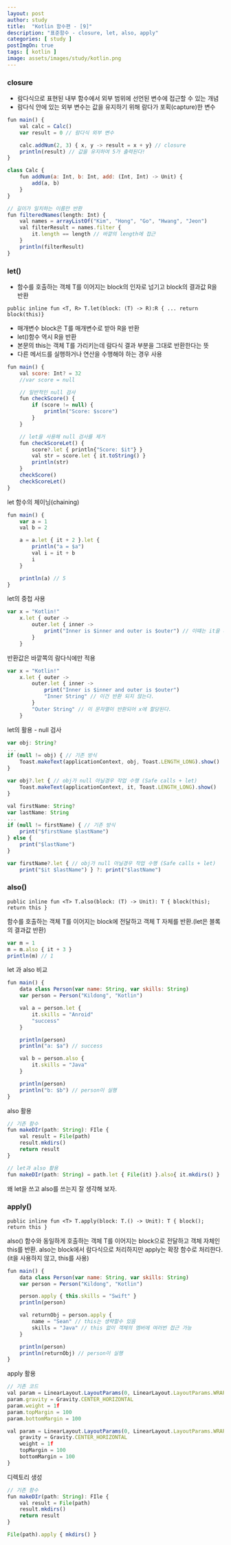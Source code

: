 ```yaml
---
layout: post
author: study
title:  "Kotlin 함수편 - [9]"
description: "표준함수 - closure, let, also, apply"
categories: [ study ]
postImgOn: true
tags: [ kotlin ]
image: assets/images/study/kotlin.png
---
```

 

### closure
- 람다식으로 표현된 내부 함수에서 외부 범위에 선언된 변수에 접근할 수 있는 개념
- 람다식 안에 있는 외부 변수는 값을 유지하기 위해 람다가 포획(capture)한 변수

```javascript
fun main() {
    val calc = Calc()
    var result = 0 // 람다식 외부 변수

    calc.addNum(2, 3) { x, y -> result = x + y} // closure
    println(result) // 값을 유지하여 5가 출력된다!
}

class Calc {
    fun addNum(a: Int, b: Int, add: (Int, Int) -> Unit) {
        add(a, b)
    }
}
```

```javascript
// 길이가 일치하는 이름만 반환
fun filteredNames(length: Int) {
    val names = arrayListOf("Kim", "Hong", "Go", "Hwang", "Jeon")
    val filterResult = names.filter {
        it.length == length // 바깥의 length에 접근
    }
    println(filterResult)
}
```

### let()
- 함수를 호출하는 객체 T를 이어지는 block의 인자로 넘기고 block의 결과값 R을 반환

`public inline fun <T, R> T.let(block: (T) -> R):R { ... return block(this)}`

- 매개변수 block은 T를 매개변수로 받아 R을 반환
- let()함수 역시 R을 반환
- 본문의 this는 객체 T를 가리키는데 람다식 결과 부분을 그대로 반환한다는 뜻
- 다른 메서드를 실행하거나 연산을 수행해야 하는 경우 사용

```javascript
fun main() {
    val score: Int? = 32
    //var score = null

    // 일반적인 null 검사
    fun checkScore() {
        if (score != null) {
            println("Score: $score")
        }
    }

    // let을 사용해 null 검사를 제거
    fun checkScoreLet() {
        score?.let { println{"Score: $it"} }
        val str = score.let { it.toString() }
        println(str)
    }
    checkScore()
    checkScoreLet()
}
```
let 함수의 체이닝(chaining)

```javascript
fun main() {
    var a = 1
    val b = 2

    a = a.let { it + 2 }.let {
        println("a = $a")
        val i = it + b
        i
    }

    println(a) // 5
}
```

let의 중첩 사용
```javascript
var x = "Kotlin!"
    x.let { outer ->
        outer.let { inner ->
            print("Inner is $inner and outer is $outer") // 이떄는 it을 사용하지 않고 명시적 이름을 사용한다.
        }
    }
```

반환값은 바깥쪽의 람다식에만 적용
```javascript
var x = "Kotlin!"
    x.let { outer ->
        outer.let { inner ->
            print("Inner is $inner and outer is $outer")
            "Inner String" // 이건 반환 되지 않는다.
        }
        "Outer String" // 이 문자열이 반환되어 x에 할당된다.
    }
```

let의 활용 - null 검사
```javascript
var obj: String?
...
if (null != obj) { // 기존 방식
    Toast.makeText(applicationContext, obj, Toast.LENGTH_LONG).show()
}
```
```javascript
var obj?.let { // obj가 null 아닐경우 작업 수행 (Safe calls + let)
    Toast.makeText(applicationContext, it, Toast.LENGTH_LONG).show()
}
```

```javascript
val firstName: String?
var lastName: String
...
if (null != firstName) { // 기존 방식
    print("$firstName $lastName")
} else {
    print("$lastName")
}
```

```javascript
var firstName?.let { // obj가 null 아닐경우 작업 수행 (Safe calls + let)
    print("$it $lastName") } ?: print("$lastName")
```

### also()

`public inline fun <T> T.also(block: (T) -> Unit): T { block(this); return this }` 

함수를 호출하는 객체 T를 이어지는 block에 전달하고 객체 T 자체를 반환.(let은 블록의 결과값 반환)

```javascript
var m = 1
m = m.also { it + 3 }
println(m) // 1
```

let 과 also 비교

```javascript
fun main() {
    data class Person(var name: String, var skills: String)
    var person = Person("Kildong", "Kotlin")

    val a = person.let {
        it.skills = "Anroid"
        "success"
    }

    println(person)
    println("a: $a") // success

    val b = person.also {
        it.skills = "Java"
    }

    println(person)
    println("b: $b") // person이 실행
}
```

also 활용 
```javascript
// 기존 함수
fun makeDIr(path: String): FIle {
    val result = File(path)
    result.mkdirs()
    return result
}
```
```javascript
// let과 also 활용
fun makeDIr(path: String) = path.let { File(it) }.also{ it.mkdirs() }
```
왜 let을 쓰고 also를 쓰는지 잘 생각해 보자.


### apply()

`public inline fun <T> T.apply(block: T.() -> Unit): T { block(); return this }`

also() 함수와 동일하게 호출하는 객체 T를 이어지는 block으로 전달하고 객체 자체인 this를 반환.
also는 block에서 람다식으로 처리하지만 apply는 확장 함수로 처리한다. (it을 사용하지 않고, this를 사용)

```javascript
fun main() {
    data class Person(var name: String, var skills: String)
    var person = Person("Kildong", "Kotlin")

    person.apply { this.skills = "Swift" }
    println(person)

    val returnObj = person.apply {
        name = "Sean" // this는 생략할수 있음
        skills = "Java" // this 없이 객체의 멤버에 여러번 접근 가능
    }

    println(person)
    println(returnObj) // person이 실행
}
```

apply 활용

```javascript
// 기존 코드
val param = LinearLayout.LayoutParams(0, LinearLayout.LayoutParams.WRAP_CONTENT)
param.gravity = Gravity.CENTER_HORIZONTAL
param.weight = 1f
param.topMargin = 100
param.bottomMargin = 100
```

```javascript
val param = LinearLayout.LayoutParams(0, LinearLayout.LayoutParams.WRAP_CONTENT).apply {
    gravity = Gravity.CENTER_HORIZONTAL
    weight = 1f
    topMargin = 100
    bottomMargin = 100
}
```

디렉토리 생성

```javascript
// 기존 함수
fun makeDIr(path: String): FIle {
    val result = File(path)
    result.mkdirs()
    return result
}
```
```javascript
File(path).apply { mkdirs() }
```

